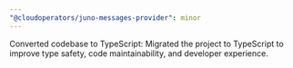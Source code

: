 ```yaml
---
"@cloudoperators/juno-messages-provider": minor
---
```


Converted codebase to TypeScript: Migrated the project to TypeScript to improve type safety, code maintainability, and developer experience.
